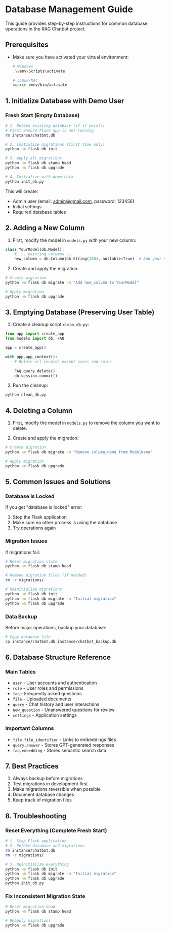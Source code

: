 # Database Management Guide

This guide provides step-by-step instructions for common database operations in the RAG Chatbot project.

## Prerequisites
- Make sure you have activated your virtual environment:
  ```bash
  # Windows
  .\venv\Scripts\activate
  
  # Linux/Mac
  source venv/bin/activate
  ```

## 1. Initialize Database with Demo User

### Fresh Start (Empty Database)
```bash
# 1. Delete existing database (if it exists)
# First ensure Flask app is not running
rm instance/chatbot.db

# 2. Initialize migrations (first time only)
python -m flask db init

# 3. Apply all migrations
python -m flask db stamp head
python -m flask db upgrade

# 4. Initialize with demo data
python init_db.py
```

This will create:
- Admin user (email: admin@gmail.com, password: 123456)
- Initial settings
- Required database tables

## 2. Adding a New Column

1. First, modify the model in `models.py` with your new column:
```python
class YourModel(db.Model):
    # ... existing columns ...
    new_column = db.Column(db.String(100), nullable=True)  # Add your new column
```

2. Create and apply the migration:
```bash
# Create migration
python -m flask db migrate -m "Add new_column to YourModel"

# Apply migration
python -m flask db upgrade
```

## 3. Emptying Database (Preserving User Table)

1. Create a cleanup script `clean_db.py`:
```python
from app import create_app
from models import db, FAQ

app = create_app()

with app.app_context():
    # Delete all records except users and roles
    
    FAQ.query.delete()
    db.session.commit()
```

2. Run the cleanup:
```bash
python clean_db.py
```

## 4. Deleting a Column

1. First, modify the model in `models.py` to remove the column you want to delete.

2. Create and apply the migration:
```bash
# Create migration
python -m flask db migrate -m "Remove column_name from ModelName"

# Apply migration
python -m flask db upgrade
```

## 5. Common Issues and Solutions

### Database is Locked
If you get "database is locked" error:
1. Stop the Flask application
2. Make sure no other process is using the database
3. Try operations again

### Migration Issues
If migrations fail:
```bash
# Reset migration state
python -m flask db stamp head

# Remove migration files (if needed)
rm -r migrations/

# Reinitialize migrations
python -m flask db init
python -m flask db migrate -m "Initial migration"
python -m flask db upgrade
```

### Data Backup
Before major operations, backup your database:
```bash
# Copy database file
cp instance/chatbot.db instance/chatbot_backup.db
```

## 6. Database Structure Reference

### Main Tables
- `user` - User accounts and authentication
- `role` - User roles and permissions
- `faq` - Frequently asked questions
- `file` - Uploaded documents
- `query` - Chat history and user interactions
- `new_question` - Unanswered questions for review
- `settings` - Application settings

### Important Columns
- `file.file_identifier` - Links to embeddings files
- `query.answer` - Stores GPT-generated responses
- `faq.embedding` - Stores semantic search data

## 7. Best Practices

1. Always backup before migrations
2. Test migrations in development first
3. Make migrations reversible when possible
4. Document database changes
5. Keep track of migration files

## 8. Troubleshooting

### Reset Everything (Complete Fresh Start)
```bash
# 1. Stop Flask application
# 2. Delete database and migrations
rm instance/chatbot.db
rm -r migrations/

# 3. Reinitialize everything
python -m flask db init
python -m flask db migrate -m "Initial migration"
python -m flask db upgrade
python init_db.py
```

### Fix Inconsistent Migration State
```bash
# Reset migration head
python -m flask db stamp head

# Reapply migrations
python -m flask db upgrade
``` 